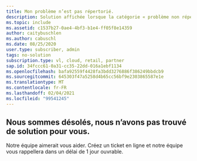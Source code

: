 ```yaml
---
title: Mon problème n’est pas répertorié.
description: Solution affichée lorsque la catégorie « problème non répertorié » est sélectionnée ou qu’aucune solution n’est trouvée
ms.topic: include
ms.assetid: c1537b27-0ae4-4bf3-b1e4-ff05f8e14359
author: caitybuschlen
ms.author: cabuschl
ms.date: 08/25/2020
user.type: subscriber, admin
tags: no-solution
subscription.type: vl, cloud, retail, partner
sap.id: 34fccc61-0a31-cc35-22dd-016a1ebf1134
ms.openlocfilehash: bafa92559f4428fa3bdd3276886f386249bbdcb9
ms.sourcegitcommit: 645303f47a5258d4b65cc56bf9e2303865587e1e
ms.translationtype: MT
ms.contentlocale: fr-FR
ms.lasthandoff: 02/04/2021
ms.locfileid: "99541245"
---
```

## <a name="sorry-we-couldnt-find-a-solution-for-you"></a>Nous sommes désolés, nous n’avons pas trouvé de solution pour vous. 

Notre équipe aimerait vous aider. Créez un ticket en ligne et notre équipe vous rappellera dans un délai de 1 jour ouvrable. 